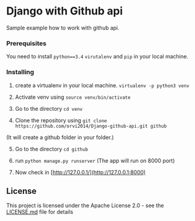 # Django with Github api 

Sample example how to work with github api.

### Prerequisites

You need to install `python==3.4` `virutalenv` and `pip` in your local machine. 

### Installing

1. create a virtualenv in your local machine.
   `virtualenv -p python3 venv`

2. Activate venv using `source venv/bin/activate`

3. Go to the directory `cd venv`

4. Clone the repository using   `git clone https://github.com/orvi2014/Django-github-api.git github`

(It will create a github folder in your folder.)

5. Go to the directory `cd github`

6. run `python manage.py runserver`
   (The app will run on 8000 port)

7. Now check in [http://127.0.0.1/](http://127.0.0.1:8000)


## License

This project is licensed under the Apache License 2.0 - see the [LICENSE.md](LICENSE.md) file for details

